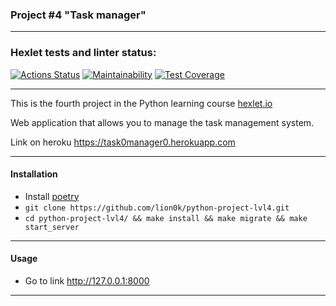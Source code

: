 ### Project #4 "Task manager"
***

### Hexlet tests and linter status:
[![Actions Status](https://github.com/lion0k/python-project-lvl4/workflows/hexlet-check/badge.svg)](https://github.com/lion0k/python-project-lvl4/actions)
[![Maintainability](https://api.codeclimate.com/v1/badges/757c57c84e5acca0e840/maintainability)](https://codeclimate.com/github/lion0k/python-project-lvl4/maintainability)
[![Test Coverage](https://api.codeclimate.com/v1/badges/757c57c84e5acca0e840/test_coverage)](https://codeclimate.com/github/lion0k/python-project-lvl4/test_coverage)
***

This is the fourth project in the Python learning course [hexlet.io](https://ru.hexlet.io)

Web application that allows you to manage the task management system.

Link on heroku https://task0manager0.herokuapp.com
***
#### Installation
* Install [poetry](https://python-poetry.org/docs/#installation)
* ```git clone https://github.com/lion0k/python-project-lvl4.git```
* ```cd python-project-lvl4/ && make install && make migrate && make start_server```
***
#### Usage
* Go to link http://127.0.0.1:8000
***